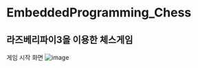 # EmbeddedProgramming_Chess
라즈베리파이3을 이용한 체스게임
-----

게임 시작 화면
![image](https://user-images.githubusercontent.com/77111523/116769928-c1dab500-aa7a-11eb-8e4c-be5835c5a3e1.png)
